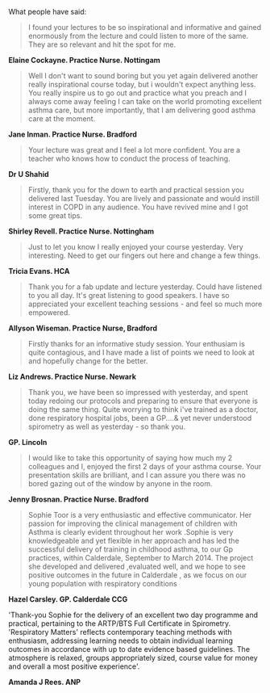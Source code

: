 What people have said:

> I found your lectures to be so inspirational and informative and gained enormously from the lecture and could listen to more of the same. They are so relevant and hit the spot for me.

**Elaine Cockayne. Practice Nurse. Nottingam**


> Well I don't want to sound boring but you yet again delivered another really inspirational course today, but i wouldn't expect anything less. You really inspire us to go out and practice what you preach and I always come away feeling I can take on the world promoting excellent asthma care, but more importantly, that I am delivering good asthma care at the moment.

**Jane Inman. Practice Nurse. Bradford**


> Your lecture was great and I feel a lot more confident. You are a teacher who knows how to conduct the process of teaching.

**Dr U Shahid**

> Firstly, thank you for the down to earth and practical session you delivered last Tuesday. You are lively and passionate and would instill interest in COPD in any audience. You have revived mine and I got some great tips.

**Shirley Revell. Practice Nurse. Nottingham**

> Just to let you know I really enjoyed your course yesterday. Very interesting. Need to get our fingers out here and change a few things.

**Tricia Evans. HCA**

> Thank you for a fab update and lecture yesterday. Could have listened to you all day. It's great listening to good speakers. I have so appreciated your excellent teaching sessions - and feel so much more empowered.

**Allyson Wiseman. Practice Nurse, Bradford**

> Firstly thanks for an informative study session. Your enthusiam is quite contagious, and I have made a list of points we need to look at and hopefully change for the better.

**Liz Andrews. Practice Nurse. Newark**

> Thank you, we have been so impressed with yesterday, and spent today redoing our protocols and preparing to ensure that everyone is doing the same thing. Quite worrying to think i've trained as a doctor, done respiratory hospital jobs, been a GP....& yet never understood spirometry as well as yesterday - so thank you.

**GP. Lincoln**

> I would like to take this opportunity of saying how much my 2 colleagues and I, enjoyed the first 2 days of your asthma course. Your presentation skills are brilliant, and I can assure you there was no bored gazing out of the window by anyone in the room.

**Jenny Brosnan. Practice Nurse. Bradford**

> Sophie Toor is a very enthusiastic and effective communicator. Her passion for improving the clinical management of children with Asthma is clearly evident throughout her work .Sophie is very knowledgeable and yet flexible in her approach and  has led  the successful delivery of training in childhood asthma, to our  Gp practices, within Calderdale, September to March 2014. The project she developed and delivered ,evaluated well, and we hope to see positive outcomes in the future in Calderdale , as we focus  on  our young population with respiratory conditions

**Hazel Carsley. GP. Calderdale CCG**

'Thank-you Sophie for the delivery of an excellent two day programme and practical, pertaining to the ARTP/BTS Full Certificate in Spirometry.  'Respiratory Matters' reflects contemporary teaching methods with enthusiasm, addressing learning needs to obtain individual learning outcomes in accordance with up to date evidence based guidelines. The atmosphere is relaxed, groups appropriately sized, course value for money and overall a most positive experience'.

**Amanda J Rees. ANP**

